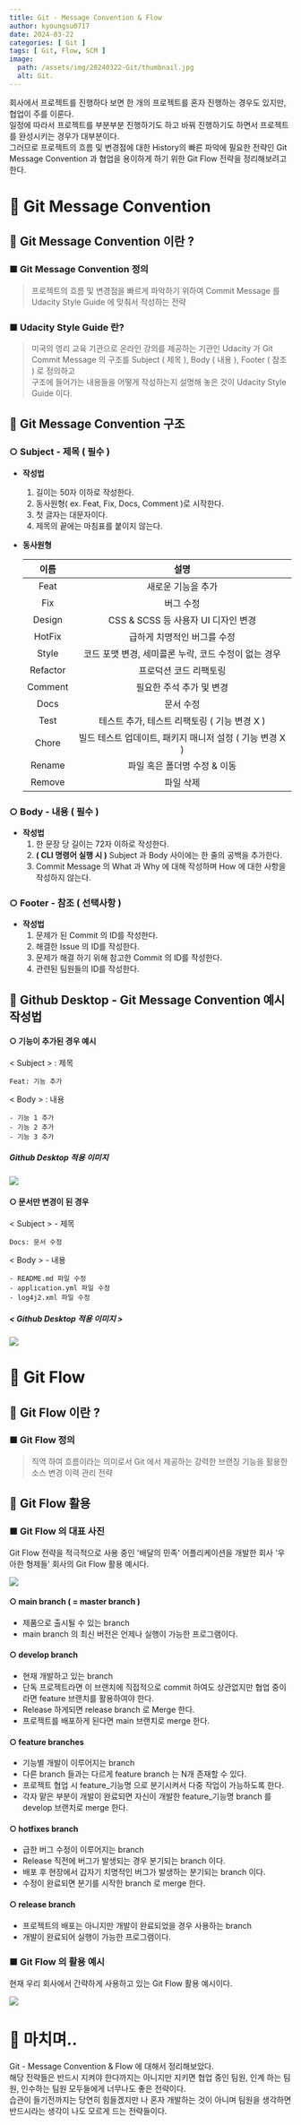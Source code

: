 ```yaml
---
title: Git - Message Convention & Flow
author: kyoungsu0717
date: 2024-03-22
categories: [ Git ]
tags: [ Git, Flow, SCM ]
image:
  path: /assets/img/20240322-Git/thumbnail.jpg
  alt: Git.
---
```


회사에서 프로젝트를 진행하다 보면 한 개의 프로젝트를 혼자 진행하는 경우도 있지만, 협업이 주를 이룬다. <br>
일정에 따라서 프로젝트를 부분부분 진행하기도 하고 바꿔 진행하기도 하면서 프로젝트를 완성시키는 경우가 대부분이다.<br>
그러므로 프로젝트의 흐름 및 변경점에 대한 History의 빠른 파악에 필요한 전략인 Git Message Convention 과 협업을 용이하게 하기 위한 Git Flow 전략을 정리해보려고 한다.

# 🚩 Git Message Convention

## 📝 Git Message Convention 이란 ?

### ■ Git Message Convention 정의

> 프로젝트의 흐름 및 변경점을 빠르게 파악하기 위하여 Commit Message 를 Udacity Style Guide 에 맞춰서 작성하는 전략

### ■ Udacity Style Guide 란?

> 미국의 영리 교육 기관으로 온라인 강의를 제공하는 기관인 Udacity 가 Git Commit Message 의 구조를 Subject ( 제목 ), Body ( 내용 ), Footer ( 참조 ) 로
> 정의하고 <br>
> 구조에 들어가는 내용들을 어떻게 작성하는지 설명해 놓은 것이 Udacity Style Guide 이다.

## 📝 Git Message Convention 구조

### ○ Subject - 제목 **( 필수 )**

* **작성법**
  1. 길이는 50자 이하로 작성한다.
  2. 동사원형( ex. Feat, Fix, Docs, Comment )로 시작한다.
  3. 첫 글자는 대문자이다.
  4. 제목의 끝에는 마침표를 붙이지 않는다.


* **동사원형**

  |     이름     |                 설명                  |
  |:----------:|:-----------------------------------:|
  |    Feat    |             새로운 기능을 추가              |
  |    Fix     |                버그 수정                |
  |   Design   |     CSS & SCSS 등 사용자 UI 디자인 변경      |
  |   HotFix   |           급하게 치명적인 버그를 수정           |
  |   Style    |   코드 포맷 변경, 세미콜론 누락, 코드 수정이 없는 경우   |
  |  Refactor  |            프로덕션 코드 리팩토링             |
  |  Comment   |           필요한 주석 추가 및 변경            |
  |    Docs    |                문서 수정                |
  |    Test    |    테스트 추가, 테스트 리팩토링 ( 기능 변경 X )     |
  |   Chore    | 빌드 테스트 업데이트, 패키지 매니저 설정 ( 기능 변경 X ) |
  |   Rename   |          파일 혹은 폴더명 수정 & 이동          |
  |   Remove   |                파일 삭제                |


### ○ Body - 내용  **( 필수 )**

* **작성법**
  1. 한 문장 당 길이는 72자 이하로 작성한다.
  2. **( CLI 명령어 실행 시 )** Subject 과 Body 사이에는 한 줄의 공백을 추가한다. 
  3. Commit Message 의 What 과 Why 에 대해 작성하며 How 에 대한 사항을 작성하지 않는다.

### ○ Footer - 참조 **( 선택사항 )**

* **작성법**
  1. 문제가 된 Commit 의 ID를 작성한다.
  2. 해결한 Issue 의 ID를 작성한다.
  3. 문제가 해결 하기 위해 참고한 Commit 의 ID를 작성한다.
  4. 관련된 팀원들의 ID를 작성한다.

## 📝 Github Desktop - Git Message Convention 예시 작성법

#### ○ 기능이 추가된 경우 예시
< Subject > : 제목 <br>
```
Feat: 기능 추가
```

< Body > : 내용 <br>
```
- 기능 1 추가
- 기능 2 추가
- 기능 3 추가
```

##### Github Desktop 적용 이미지

![](assets/img/20240322-Git/기능추가01.jpg)

#### ○ 문서만 변경이 된 경우
< Subject > - 제목 <br>
```
Docs: 문서 수정
```

< Body > - 내용 <br>
```
- README.md 파일 수정
- application.yml 파일 수정
- log4j2.xml 파일 수정
```

##### < Github Desktop 적용 이미지 > 

![](assets/img/20240322-Git/문서수정01.jpg)

# 🚩 Git Flow

## 📝 Git Flow 이란 ?

### ■ Git Flow 정의

> 직역 하여 흐름이라는 의미로서 Git 에서 제공하는 강력한 브랜칭 기능을 활용한 소스 변경 이력 관리 전략

## 📝 Git Flow 활용

### ■ Git Flow 의 대표 사진
Git Flow 전략을 적극적으로 사용 중인 '배달의 민족' 어플리케이션을 개발한 회사 '우아한 형제들' 회사의 Git Flow 활용 예시다.

![](assets/img/20240322-Git/GitFlow-Ex01.jpg)

#### ○ main branch ( = master branch )

* 제품으로 출시될 수 있는 branch
* main branch 의 최신 버전은 언제나 실행이 가능한 프로그램이다.

#### ○ develop branch

* 현재 개발하고 있는 branch
* 단독 프로젝트라면 이 브랜치에 직접적으로 commit 하여도 상관없지만  협업 중이라면 feature 브랜치를 활용하여야 한다.
* Release 하게되면 release branch 로 Merge 한다.
* 프로젝트를 배포하게 된다면 main 브랜치로 merge 한다.

#### ○ feature branches

* 기능별 개발이 이루어지는 branch
* 다른 branch 들과는 다르게 feature branch 는 N개 존재할 수 있다.
* 프로젝트 협업 시 feature_기능명 으로 분기시켜서 다중 작업이 가능하도록 한다. 
* 각자 맡은 부분이 개발이 완료되면 자신이 개발한 feature_기능명 branch 를 develop 브랜치로 merge 한다.

#### ○ hotfixes branch

* 급한 버그 수정이 이루어지는 branch
* Release 직전에 버그가 발생되는 경우 분기되는 branch 이다.
* 배포 후 현장에서 갑자기 치명적인 버그가 발생하는 분기되는 branch 이다.
* 수정이 완료되면 분기를 시작한 branch 로 merge 한다.

#### ○ release branch

* 프로젝트의 배포는 아니지만 개발이 완료되었을 경우 사용하는 branch
* 개발이 완료되어 실행이 가능한 프로그램이다.

### ■ Git Flow 의 활용 예시
현재 우리 회사에서 간략하게 사용하고 있는 Git Flow 활용 예시이다.

![](assets/img/20240322-Git/GitFlow-Ex02.jpg)

# 🚩 마치며..
Git - Message Convention & Flow 에 대해서 정리해보았다. <br>
해당 전략들은 반드시 지켜야 한다까지는 아니지만 지키면 협업 중인 팀원, 인계 하는 팀원, 인수하는 팀원 모두들에게 너무나도 좋은 전략이다. <br>
습관이 들기전까지는 당연히 힘들겠지만 나 혼자 개발하는 것이 아니며 팀원을 생각하면 반드시라는 생각이 나도 모르게 드는 전략들이다. 
